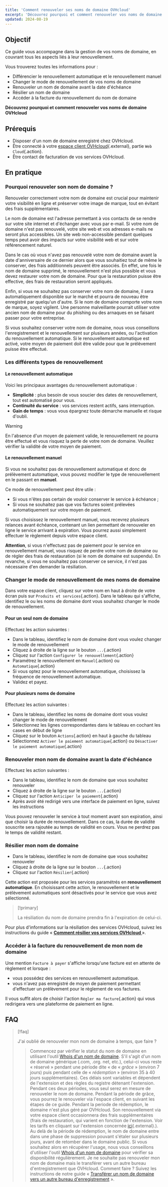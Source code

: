 ```yaml
---
title: 'Comment renouveler ses noms de domaine OVHcloud'
excerpt: 'Découvrez pourquoi et comment renouveler vos noms de domaine OVHcloud'
updated: 2024-08-19
---
```


## Objectif 

Ce guide vous accompagne dans la gestion de vos noms de domaine, en couvrant tous les aspects liés à leur renouvellement.

Vous trouverez toutes les informations pour :

- Différencier le renouvellement automatique et le renouvellement manuel
- Changer le mode de renouvellement de vos noms de domaine
- Renouveler un nom de domaine avant la date d'échéance
- Résilier un nom de domaine
- Accéder à la facture du renouvellement du nom de domaine

**Découvrez pourquoi et comment renouveler vos noms de domaine OVHcloud**

## Prérequis

- Disposer d'un nom de domaine enregistré chez OVHcloud.
- Être connecté à votre [espace client OVHcloud](/links/manager){.external}, partie `Web Cloud`{.action}.
- Être contact de facturation de vos services OVHcloud.

## En pratique

### Pourquoi renouveler son nom de domaine ?

Renouveler correctement votre nom de domaine est crucial pour maintenir votre visibilité en ligne et préserver votre image de marque, tout en évitant des frais supplémentaires.

Le nom de domaine est l'adresse permettant à vos contacts de se rendre sur votre site internet et d'échanger avec vous par e-mail. Si votre nom de domaine n'est pas renouvelé, votre site web et vos adresses e-mails ne seront plus accessibles. Un site web non-accessible pendant quelques temps peut avoir des impacts sur votre visibilité web et sur votre référencement naturel.

Dans le cas où vous n'avez pas renouvelé votre nom de domaine avant la date d'anniversaire de ce dernier alors que vous souhaitiez tout de même le conserver, des frais additionnels peuvent être associés.
En effet, une fois le nom de domaine supprimé, le renouvellement n'est plus possible et vous devez  restaurer votre nom de domaine. Pour que la restauration puisse être effective, des frais de restauration seront appliqués. 

Enfin, si vous ne souhaitez pas conserver votre nom de domaine, il sera automatiquement disponible sur le marché et pourra de nouveau être enregistré par quelqu'un d'autre.
Si le nom de domaine comporte votre nom de marque, soyez vigilent. Une personne malveillante pourrait utiliser votre ancien nom de domaine pour du phishing ou des arnaques en se faisant passer pour votre entreprise.

Si vous souhaitez conserver votre nom de domaine, nous vous conseillons l'enregistrement et le renouvellement sur plusieurs années, ou l'activation du renouvellement automatique. 
Si le renouvellement automatique est activé, votre moyen de paiement doit être valide pour que le prélèvement puisse être effectué.

### Les différents types de renouvellement

#### Le renouvellement automatique

Voici les principaux avantages du renouvellement automatique :

- **Simplicité** : plus besoin de vous soucier des dates de renouvellement, tout est automatisé pour vous.
- **Continuité du service** : vos services restent actifs, sans interruption.
- **Gain de temps** : vous vous épargnez toute démarche manuelle et risque d'oubli.

> [!warning]
>
> En l'absence d'un moyen de paiement valide, le renouvellement ne pourra être effectué et vous risquez la perte de votre nom de domaine. Veuillez vérifier la validité de votre moyen de paiement.
>

#### Le renouvellement manuel

Si vous ne souhaitez pas de renouvellement automatique et donc de prélèvement automatique, vous pouvez modifier le type de renouvellement en le passant en **manuel**.

Ce mode de renouvellement peut être utile :

- Si vous n'êtes pas certain de vouloir conserver le service à échéance ;
- Si vous ne souhaitez pas que vos factures soient prélevées automatiquement sur votre moyen de paiement.

Si vous choisissez le renouvellement manuel, vous recevrez plusieurs relances avant échéance, contenant un lien permettant de renouveler en ligne le service arrivant à expiration.
Vous pourrez aussi simplement effectuer le règlement depuis votre espace client.

**Attention**, si vous n'effectuez pas de paiement pour le service en renouvellement manuel, vous risquez de perdre votre nom de domaine ou de régler des frais de restauration (si le nom de domaine est suspendu).
En revanche, si vous ne souhaitez pas conserver ce service, il n'est pas nécessaire d'en demander la résiliation.

### Changer le mode de renouvellement de mes noms de domaine

Dans votre espace client, cliquez sur votre nom en haut à droite de votre écran puis sur `Produits et services`{.action}. Dans le tableau qui s'affiche, identifiez le ou les noms de domaine dont vous souhaitez changer le mode de renouvellement.

#### Pour un seul nom de domaine

Effectuez les action suivantes :

- Dans le tableau, identifiez le nom de domaine dont vous voulez changer le mode de renouvellement
- Cliquez à droite de la ligne sur le bouton `...`{.action}
- Cliquez sur l'action `Configurer le renouvellement`{.action}
- Paramétrez le renouvellement en `Manuel`{.action} ou `Automatique`{.action}
- Si vous optez pour le renouvellement automatique, choisissez la fréquence de renouvellement automatique.
- Validez et payez.

#### Pour plusieurs noms de domaine

Effectuez les action suivantes :

- Dans le tableau, identifiez les noms de domaine dont vous voulez changer le mode de renouvellement
- Sélectionnez les lignes correspondantes dans le tableau en cochant les cases en début de ligne
- Cliquez sur le bouton `Actions`{.action} en haut à gauche du tableau
- Sélectionnez `Activer le paiement automatique`{.action} ou `Désactiver le paiement automatique`{.action}

### Renouveler mon nom de domaine avant la date d'échéance

Effectuez les action suivantes :

- Dans le tableau, identifiez le nom de domaine que vous souhaitez renouveler
- Cliquez à droite de la ligne sur le bouton `...`{.action}
- Cliquez sur l'action `Anticiper le paiement`{.action}
- Après avoir été redirigé vers une interface de paiement en ligne, suivez les instructions

Vous pouvez renouveler le service à tout moment avant son expiration, ainsi que choisir la durée de renouvellement.
Dans ce cas, la durée de validité souscrite sera rajoutée au temps de validité en cours. Vous ne perdrez pas le temps de validité restant.

### Résilier mon nom de domaine

- Dans le tableau, identifiez le nom de domaine que vous souhaitez renouveler
- Cliquez à droite de la ligne sur le bouton `...`{.action}
- Cliquez sur l'action `Résilier`{.action}

Cette action est proposée pour les services paramétrés en **renouvellement automatique**. En choisissant cette action, le renouvellement et le prélèvement automatiques sont désactivés pour le service que vous avez sélectionné.

> [!primary]
>
> La résiliation du nom de domaine prendra fin à l'expiration de celui-ci.
>

Pour plus d'informations sur la résiliation des services OVHcloud, suivez les instructions du guide « **[Comment résilier vos services OVHcloud ](/pages/account_and_service_management/managing_billing_payments_and_services/how_to_cancel_services)** ».

### Accéder à la facture du renouvellement de mon nom de domaine

Une mention `Facture à payer` s'affiche lorsqu'une facture est en attente de règlement et lorsque :

- vous possédez des services en renouvellement automatique.
- vous n'avez pas enregistré de moyen de paiement permettant d'effectuer un prélèvement pour le règlement de vos factures.

Il vous suffit alors de choisir l'action `Régler ma facture`{.action} qui vous redirigera vers une plateforme de paiement en ligne.

## FAQ

> [!faq]
>
> J'ai oublié de renouveler mon nom de domaine à temps, que faire ?
>> Commencez par vérifier le statut du nom de domaine en utilisant l'outil [Whois d'un nom de domaine](https://www.ovhcloud.com/fr/domains/whois/).
>> S'il s'agit d'un nom de domaine générique (.com, .org. net, etc.), celui-ci vous reste « réservé » pendant une période dite « de « *grâce* » (environ 7 jours) puis pendant celle de « *rédemption* » (environ 35 à 40 jours supplémentaires). Ces délais sont variables et dépendent de l'extension et des règles du registre détenant l'extension. Pendant ces deux périodes, vous seul serez en mesure de renouveler le nom de domaine.
>> Pendant la période de grâce, vous pourrez le renouveler via l'espace client, en suivant les étapes de ce guide.
>> Pendant la periode de rédemption, le domaine n'est plus géré par OVHcloud. Son renouvellement via votre espace client occasionnera des frais supplémentaires (frais de restauration, qui varient en fonction de l'extension. Voir les tarifs en cliquant sur l'extension concernée [ici](https://www.ovhcloud.com/fr/domains/tld/){.external}.).
>> Au delà de la période de rédemption, le nom de domaine entre dans une phase de suppression pouvant s'étaler sur plusieurs jours, avant de retomber dans le domaine public. Si vous souhaitez alors en récupérer l'usage, nous vous conseillons d'utiliser l'outil [Whois d'un nom de domaine](https://www.ovhcloud.com/fr/domains/whois/) pour vérifier sa disponibilité régulièrement.
> Je ne souhaite pas renouveler mon nom de domaine mais le transférer vers un autre bureau d'entregistrement que OVHcloud. Comment faire ?
>> Suivez les instructions de notre guide « [Transférer un nom de domaine vers un autre bureau d'enregistrement](/pages/web_cloud/domains/transfer_outgoing_domain) ».
